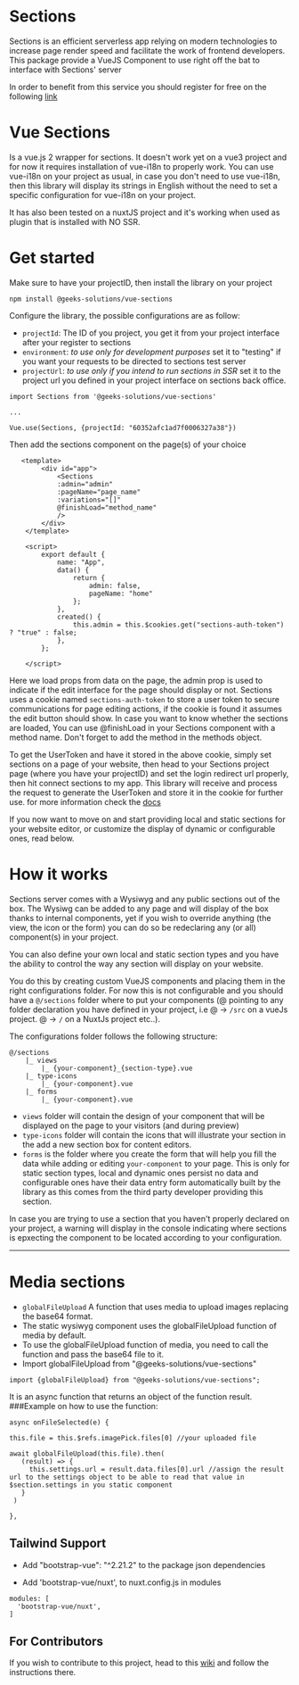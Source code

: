 # Sections

Sections is an efficient serverless app relying on modern technologies to increase page render speed and facilitate the work of frontend developers. This package provide a VueJS Component to use right off the bat to interface with Sections' server

In order to benefit from this service you should register for free on the following [link](https://sections.geeks.solutions/register)

# Vue Sections

Is a vue.js 2 wrapper for sections. It doesn't work yet on a vue3 project and for now it requires installation of vue-i18n to properly work.
You can use vue-i18n on your project as usual, in case you don't need to use vue-i18n, then this library will display its strings in English
without the need to set a specific configuration for vue-i18n on your project.

It has also been tested on a nuxtJS project and it's working when used as plugin that is installed with NO SSR.

# Get started

Make sure to have your projectID, then install the library on your project

```npm
npm install @geeks-solutions/vue-sections
```

Configure the library, the possible configurations are as follow:

- `projectId`: The ID of you project, you get it from your project interface after your register to sections
- `environment`: _to use only for development purposes_ set it to "testing" if you want your requests to be directed to sections test server
- `projectUrl`: _to use only if you intend to run sections in SSR_ set it to the project url you defined in your project interface on sections back office.

```
import Sections from '@geeks-solutions/vue-sections'

...

Vue.use(Sections, {projectId: "60352afc1ad7f0006327a38"})
```

Then add the sections component on the page(s) of your choice

```
   <template>
        <div id="app">
            <Sections
            :admin="admin"
            :pageName="page_name"
            :variations="[]"
            @finishLoad="method_name"
            />
        </div>
    </template>

    <script>
        export default {
            name: "App",
            data() {
                return {
                    admin: false,
                    pageName: "home"
                };
            },
            created() {
                this.admin = this.$cookies.get("sections-auth-token") ? "true" : false;
            },
        };

    </script>
```

Here we load props from data on the page, the admin prop is used to indicate if the edit interface for the page should display or not. Sections uses a cookie named `sections-auth-token` to store a user token to secure communications for page editing actions, if the cookie is found it assumes the edit button should show. In case you want to know whether the sections are loaded, You can use @finishLoad in your Sections component with a method name. Don't forget to add the method in the methods object.

To get the UserToken and have it stored in the above cookie, simply set sections on a page of your website, then head to your Sections project page (where you have your projectID) and set the login redirect url properly, then hit connect sections to my app. This library will receive and process the request to generate the UserToken and store it in the cookie for further use. for more information check the [docs](https://sections.geeks.solutions/docs/frontend/index.html)

If you now want to move on and start providing local and static sections for your website editor, or customize the display of dynamic or configurable ones, read below.

# How it works

Sections server comes with a Wysiwyg and any public sections out of the box.
The Wysiwg can be added to any page and will display of the box thanks to internal components, yet if you wish to override anything (the view, the icon or the form) you can do so be redeclaring any (or all) component(s) in your project.

You can also define your own local and static section types and you have the ability to control the way any section will display on your website.

You do this by creating custom VueJS components and placing them in the right configurations folder.
For now this is not configurable and you should have a `@/sections` folder where to put your components (@ pointing to any folder declaration you have defined in your project, i.e @ -> `/src` on a vueJs project. @ -> `/` on a NuxtJs project etc..).

The configurations folder follows the following structure:

```
@/sections
    |_ views
        |_ {your-component}_{section-type}.vue
    |_ type-icons
        |_ {your-component}.vue
    |_ forms
        |_ {your-component}.vue
```

- `views` folder will contain the design of your component that will be displayed on the page to your visitors (and during preview)
- `type-icons` folder will contain the icons that will illustrate your section in the add a new section box for content editors.
- `forms` is the folder where you create the form that will help you fill the data while adding or editing `your-component` to your page. This is only for static section types, local and dynamic ones persist no data and configurable ones have their data entry form automatically built by the library as this comes from the third party developer providing this section.

In case you are trying to use a section that you haven't properly declared on your project, a warning will display in the console indicating where sections is epxecting the component to be located according to your configuration.

---

# Media sections

- `globalFileUpload` A function that uses media to upload images replacing the base64 format.
- The static wysiwyg component uses the globalFileUpload function of media by default.
- To use the globalFileUpload function of media, you need to call the function and pass the base64 file to it.
- Import globalFileUpload from "@geeks-solutions/vue-sections"

````
import {globalFileUpload} from "@geeks-solutions/vue-sections";
````

It is an async function that returns an object of the function result.
###Example on how to use the function: 

````
async onFileSelected(e) {

this.file = this.$refs.imagePick.files[0] //your uploaded file

await globalFileUpload(this.file).then(
   (result) => {
     this.settings.url = result.data.files[0].url //assign the result url to the settings object to be able to read that value in $section.settings in you static component
   }
 )
 
},
````

## Tailwind Support

 - Add "bootstrap-vue": "^2.21.2" to the package json dependencies 

 - Add 'bootstrap-vue/nuxt', to nuxt.config.js in modules

````
modules: [
  'bootstrap-vue/nuxt',
]
````

## For Contributors

If you wish to contribute to this project, head to this [wiki](https://github.com/Geeks-Solutions/vue-sections/wiki) and follow the instructions there.
